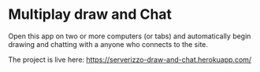

# Multiplay draw and Chat
Open this app on two or more computers (or tabs) and automatically begin drawing and chatting with a anyone who connects to the site.

The project is live here:
https://serverizzo-draw-and-chat.herokuapp.com/
